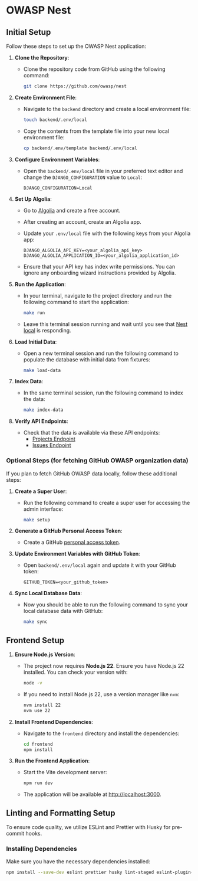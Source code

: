 # OWASP Nest

## Initial Setup

Follow these steps to set up the OWASP Nest application:

1. **Clone the Repository**:
    - Clone the repository code from GitHub using the following command:

      ```bash
      git clone https://github.com/owasp/nest
      ```

1. **Create Environment File**:
    - Navigate to the `backend` directory and create a local environment file:

      ```bash
      touch backend/.env/local
      ```

    - Copy the contents from the template file into your new local environment file:

      ```bash
      cp backend/.env/template backend/.env/local
      ```

1. **Configure Environment Variables**:
    - Open the `backend/.env/local` file in your preferred text editor and change the `DJANGO_CONFIGURATION` value to `Local`:

      ```plaintext
      DJANGO_CONFIGURATION=Local
      ```

1. **Set Up Algolia**:
    - Go to [Algolia](https://www.algolia.com/) and create a free account.
    - After creating an account, create an Algolia app.
    - Update your `.env/local` file with the following keys from your Algolia app:

      ```plaintext
      DJANGO_ALGOLIA_API_KEY=<your_algolia_api_key>
      DJANGO_ALGOLIA_APPLICATION_ID=<your_algolia_application_id>
      ```

    - Ensure that your API key has index write permissions. You can ignore any onboarding wizard instructions provided by Algolia.

1. **Run the Application**:
    - In your terminal, navigate to the project directory and run the following command to start the application:

      ```bash
      make run
      ```

    - Leave this terminal session running and wait until you see that [Nest local](http://localhost:8000/api/v1) is responding.

1. **Load Initial Data**:
    - Open a new terminal session and run the following command to populate the database with initial data from fixtures:

      ```bash
      make load-data
      ```

1. **Index Data**:
    - In the same terminal session, run the following command to index the data:

      ```bash
      make index-data
      ```

1. **Verify API Endpoints**:
    - Check that the data is available via these API endpoints:
        - [Projects Endpoint](http://localhost:8000/api/v1/owasp/search/project)
        - [Issues Endpoint](http://localhost:8000/api/v1/owasp/search/issue)

### Optional Steps (for fetching GitHub OWASP organization data)

If you plan to fetch GitHub OWASP data locally, follow these additional steps:

1. **Create a Super User**:
    - Run the following command to create a super user for accessing the admin interface:

      ```bash
      make setup
      ```

1. **Generate a GitHub Personal Access Token**:
    - Create a GitHub [personal access token](https://docs.github.com/en/authentication/keeping-your-account-and-data-secure/managing-your-personal-access-tokens).

1. **Update Environment Variables with GitHub Token**:
    - Open `backend/.env/local` again and update it with your GitHub token:

      ```plaintext
      GITHUB_TOKEN=<your_github_token>
      ```

1. **Sync Local Database Data**:
    - Now you should be able to run the following command to sync your local database data with GitHub:

      ```bash
      make sync
      ```

## Frontend Setup

1. **Ensure Node.js Version**:
    - The project now requires **Node.js 22**. Ensure you have Node.js 22 installed. You can check your version with:
      ```bash
      node -v
      ```
    - If you need to install Node.js 22, use a version manager like `nvm`:
      ```bash
      nvm install 22
      nvm use 22
      ```

1. **Install Frontend Dependencies**:
    - Navigate to the `frontend` directory and install the dependencies:

      ```bash
      cd frontend
      npm install
      ```

1. **Run the Frontend Application**:
    - Start the Vite development server:

      ```bash
      npm run dev
      ```

    - The application will be available at [http://localhost:3000](http://localhost:3000).

## Linting and Formatting Setup

To ensure code quality, we utilize ESLint and Prettier with Husky for pre-commit hooks.

### Installing Dependencies

Make sure you have the necessary dependencies installed:

```bash
npm install --save-dev eslint prettier husky lint-staged eslint-plugin-react eslint-plugin-react-hooks @typescript-eslint/eslint-plugin @typescript-eslint/parser eslint-config-prettier eslint-plugin-prettier